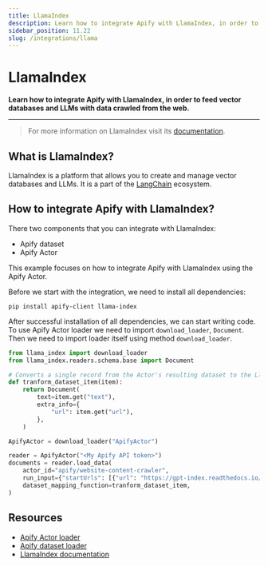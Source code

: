 ```yaml
---
title: LlamaIndex
description: Learn how to integrate Apify with LlamaIndex, in order to feed vector databases and LLMs with data crawled from the web.
sidebar_position: 11.22
slug: /integrations/llama
---
```


# LlamaIndex

**Learn how to integrate Apify with LlamaIndex, in order to feed vector databases and LLMs with data crawled from the web.**

---

> For more information on LlamaIndex visit its [documentation](https://gpt-index.readthedocs.io/en/stable/).

## What is LlamaIndex?

LlamaIndex is a platform that allows you to create and manage vector databases and LLMs. It is a part of the [LangChain](https://langchain.ai/) ecosystem.

## How to integrate Apify with LlamaIndex?

There two components that you can integrate with LlamaIndex:
* Apify dataset
* Apify Actor

This example focuses on how to integrate Apify with LlamaIndex using the Apify Actor.

Before we start with the integration, we need to install all dependencies:

`pip install apify-client llama-index`

After successful installation of all dependencies, we can start writing code.
To use Apify Actor loader we need to import `download_loader`, `Document`.
Then we need to import loader itself using method `download_loader`.

```python
from llama_index import download_loader
from llama_index.readers.schema.base import Document

# Converts a single record from the Actor's resulting dataset to the LlamaIndex format
def tranform_dataset_item(item):
    return Document(
        text=item.get("text"),
        extra_info={
            "url": item.get("url"),
        },
    )

ApifyActor = download_loader("ApifyActor")

reader = ApifyActor("<My Apify API token>")
documents = reader.load_data(
    actor_id="apify/website-content-crawler",
    run_input={"startUrls": [{"url": "https://gpt-index.readthedocs.io/en/latest"}]},
    dataset_mapping_function=tranform_dataset_item,
)
```

## Resources

* [Apify Actor loader](https://llamahub.ai/l/apify-actor)
* [Apify dataset loader](https://llamahub.ai/l/apify-dataset)
* [LlamaIndex documentation](https://gpt-index.readthedocs.io/en/stable/)
